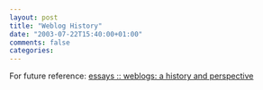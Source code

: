 ```yaml
---
layout: post
title: "Weblog History"
date: "2003-07-22T15:40:00+01:00"
comments: false
categories: 
---
```


<p>For future reference: <a href="http://www.rebeccablood.net/essays/weblog_history.html" title="essays :: weblogs: a history and perspective">essays :: weblogs: a history and perspective</a></p>


